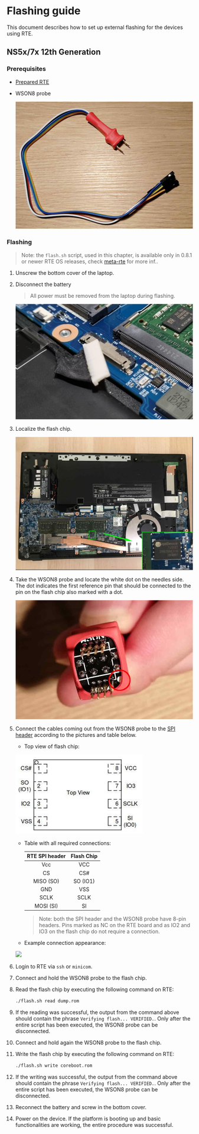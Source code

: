 # Flashing guide

This document describes how to set up external flashing for the devices using
RTE.

## NS5x/7x 12th Generation

### Prerequisites

* [Prepared RTE](../v1.1.0/quick-start-guide.md)
* WSON8 probe

    ![](../../../images/ch341a_rec/wson8_probe.jpg)

### Flashing

> Note: the `flash.sh` script, used in this chapter, is available only in 0.8.1
> or newer RTE OS releases, check [meta-rte](https://github.com/3mdeb/meta-rte)
> for more inf..

1. Unscrew the bottom cover of the laptop.
1. Disconnect the battery

    > All power must be removed from the laptop during flashing.

    ![](../../../images/ns5x_7x_battery_unplugged.jpg)

1. Localize the flash chip.

    ![](../../../images/ns5x_7x_without_bottom_cover.jpg)

1. Take the WSON8 probe and locate the white dot on the needles side. The dot
    indicates the first reference pin that should be connected to the pin on the
    flash chip also marked with a dot.

    ![](../../../images/ch341a_rec/wson8_probe2.jpg)

1. Connect the cables coming out from the WSON8 probe to the
    [SPI header](specification.md) according to the pictures and table
    below.

    - Top view of flash chip:

    ![](../../../images/rte-v1.1.0-flash_chip_NS50_70PU.jpg)

    - Table with all required connections:

        | RTE SPI header | Flash Chip |
        |:--------------:|:----------:|
        | Vcc            | VCC        |
        | CS             | CS#        |
        | MISO (SO)      | SO (IO1)   |
        | GND            | VSS        |
        | SCLK           | SCLK       |
        | MOSI (SI)      | SI         |

        > Note: both the SPI header and the WSON8 probe have 8-pin headers.
        Pins marked as NC on the RTE board and as IO2 and IO3 on the flash chip
        do not require a connection.

    - Example connection appearance:

    ![](../../../images/rte-v1.1.0-WSON8-SPI-header.jpg)

1. Login to RTE via `ssh` or `minicom`.
1. Connect and hold the WSON8 probe to the flash chip.
1. Read the flash chip by executing the following command on RTE:

    ```bash
    ./flash.sh read dump.rom
    ```

1. If the reading was successful, the output from the command above should
    contain the phrase `Verifying flash... VERIFIED.`. Only after the entire
    script has been executed, the WSON8 probe can be disconnected.
1. Connect and hold again the WSON8 probe to the flash chip.
1. Write the flash chip by executing the following command on RTE:

    ```bash
    ./flash.sh write coreboot.rom
    ```

1. If the writing was successful, the output from the command above should
    contain the phrase `Verifying flash... VERIFIED.`. Only after the entire
    script has been executed, the WSON8 probe can be disconnected.
1. Reconnect the battery and screw in the bottom cover.
1. Power on the device. If the platform is booting up and basic functionalities
    are working, the entire procedure was successful.
